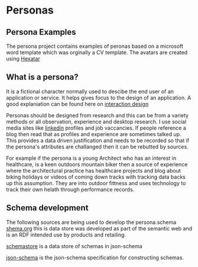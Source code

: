 # Personas
## Persona Examples
The persona project contains examples of peronas based on a microsoft word template which was orginally a CV template.
The avatars are created using [Hexatar](http://www.hexatar.com/) 

## What is a persona? 
It is a fictional character normally used to descibe the end user of an application or service. It helps gives focus to the design of an application. A good explaniation can be found here on [interaction design](https://www.interaction-design.org/literature/article/personas-why-and-how-you-should-use-them)

Personas should be designed from research and this can be from a variety methods or all observation, experience and desktop research.
I use social media sites like [linkedin](https://www.linkedin.com/jobs) profiles and job vaccancies. If people reference a blog then read that as profiles and experience are sometimes talked up. This provides a data driven justification and needs to be recorded so that if the persona's attributes are challanged then it can be rebutted by sources. 

For example if the persona is a young Architect who has an interest in healthcare, is a keen outdoors mountain biker then a source of experience where the architectural practice has healthcare projects and blog about biking holidays or videos of coming down tracks with tracking data backs up this assumption. They are into outdoor fittness and uses technology to track their own helath through performance records. 

## Schema development

The following sources are being used to develop the persona.schema 
[shema.org](https:schema.org) this is data store was developed as part of the semantic web and is an RDF intended use by products and retailing. 

[schemastore](http://schemastore.org/json/) is a data store of schemas in json-schema

[json-schema](http://json-schema.org/) is the json-schema specification for constructing schemas.
